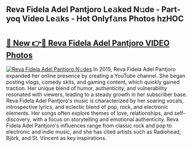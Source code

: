 ## Reva Fidela Adel Pantjoro Le𝚊ked N𝚞de - Part-yoq Video Le𝚊ks - Hot Onlyf𝚊ns Photos hzHOC

# <h2><a href="http://ab22948.deff.icu/?id=Reva+Fidela+Adel+Pantjoro">🔗 New 👉🔴 Reva Fidela Adel Pantjoro VIDEO Photos</a></h2>

[![Reva Fidela Adel Pantjoro N𝚞des](https://i.imgur.com/rIISA9y.gif)](http://ab22948.deff.icu/?id=Reva+Fidela+Adel+Pantjoro)
In 2015, Reva Fidela Adel Pantjoro expanded her online presence by creating a YouTube channel. She began posting vlogs, comedy skits, and gaming content, which quickly gained traction. Her unique blend of humor, authenticity, and vulnerability resonated with viewers, leading to a steady growth in her subscriber base. Reva Fidela Adel Pantjoro's music is characterized by her soaring vocals, introspective lyrics, and eclectic blend of pop, rock, and electronic elements. Her songs often explore themes of love, relationships, and self-discovery, with a focus on storytelling and emotional authenticity. Reva Fidela Adel Pantjoro's influences range from classic rock and pop to electronic and indie music, and she has cited artists such as Radiohead, Björk, and St. Vincent as key inspirations.
